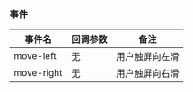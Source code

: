 ### 事件

| 事件名     | 回调参数 | 备注           |
| ---------- | -------- | -------------- |
| move-left  | 无       | 用户触屏向左滑 |
| move-right | 无       | 用户触屏向右滑 |

